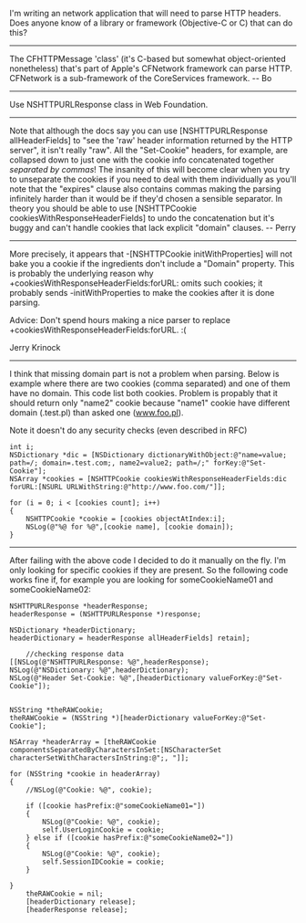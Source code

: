 I'm writing an network application that will need to parse HTTP headers. 
Does anyone know of a library or framework (Objective-C or C) that can do this?

----

The CFHTTPMessage 'class' (it's C-based but somewhat object-oriented nonetheless) that's part of Apple's CFNetwork framework can parse HTTP.  CFNetwork is a sub-framework of the CoreServices framework.  -- Bo

----

Use NSHTTPURLResponse class in Web Foundation. 

----

Note that although the docs say you can use [NSHTTPURLResponse allHeaderFields] to "see the 'raw' header information returned by the HTTP server", it isn't really "raw".  All the "Set-Cookie" headers, for example, are collapsed down to just one with the cookie info concatenated together *separated by commas*!  The insanity of this will become clear when you try to unseparate the cookies if you need to deal with them individually as you'll note that the "expires" clause also contains commas making the parsing infinitely harder than it would be if they'd chosen a sensible separator.  In theory you should be able to use [NSHTTPCookie cookiesWithResponseHeaderFields] to undo the concatenation but it's buggy and can't handle cookies that lack explicit "domain" clauses. -- Perry

----

More precisely, it appears that -[NSHTTPCookie initWithProperties] will not bake you a cookie if the ingredients don't include a "Domain" property.  This is probably the underlying reason why +cookiesWithResponseHeaderFields:forURL: omits such cookies; it probably sends -initWithProperties to make the cookies after it is done parsing.

Advice: Don't spend hours making a nice parser to replace +cookiesWithResponseHeaderFields:forURL.  :(

Jerry Krinock

----

I think that missing domain part is not a problem when parsing.
Below is example where there are two cookies (comma separated) and one of them have no domain. This code list both cookies. Problem is propably that it should return only "name2" cookie because "name1" cookie have different domain (.test.pl) than asked one (www.foo.pl).

Note it doesn't do any security checks (even described in RFC)

    
	int i;
	NSDictionary *dic = [NSDictionary dictionaryWithObject:@"name=value; path=/; domain=.test.com;, name2=value2; path=/;" forKey:@"Set-Cookie"];
	NSArray *cookies = [NSHTTPCookie cookiesWithResponseHeaderFields:dic forURL:[NSURL URLWithString:@"http://www.foo.com/"]];
	
	for (i = 0; i < [cookies count]; i++)
	{
		NSHTTPCookie *cookie = [cookies objectAtIndex:i];
		NSLog(@"%@ for %@",[cookie name], [cookie domain]);
	}
 

----

After failing with the above code I decided to do it manually on the fly. I'm only looking for specific cookies if they are present. So the following code works fine if, for example you are looking for someCookieName01 and someCookieName02:

    
	NSHTTPURLResponse *headerResponse;
	headerResponse = (NSHTTPURLResponse *)response;
	
	NSDictionary *headerDictionary;
	headerDictionary = headerResponse allHeaderFields] retain];
	
        //checking response data
	[[NSLog(@"NSHTTPURLResponse: %@",headerResponse);
	NSLog(@"NSDictionary: %@",headerDictionary);
	NSLog(@"Header Set-Cookie: %@",[headerDictionary valueForKey:@"Set-Cookie"]);
	
	
	NSString *theRAWCookie;
	theRAWCookie = (NSString *)[headerDictionary valueForKey:@"Set-Cookie"];
	
	NSArray *headerArray = [theRAWCookie componentsSeparatedByCharactersInSet:[NSCharacterSet characterSetWithCharactersInString:@";, "]];
	
	for (NSString *cookie in headerArray) 
	{
		//NSLog(@"Cookie: %@", cookie);
		
		if ([cookie hasPrefix:@"someCookieName01="])
		{
			NSLog(@"Cookie: %@", cookie); 
			self.UserLoginCookie = cookie;
		} else if ([cookie hasPrefix:@"someCookieName02="])
		{
			NSLog(@"Cookie: %@", cookie);
			self.SessionIDCookie = cookie;
		}
		
	}
		theRAWCookie = nil;
		[headerDictionary release];
		[headerResponse release];
